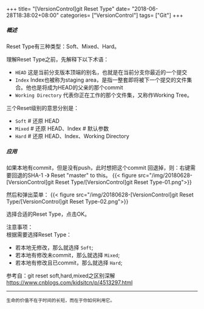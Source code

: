 +++
title= "[VersionControl]git Reset Type"
date= "2018-06-28T18:38:02+08:00"
categories= ["VersionControl"]
tags= ["Git"]
+++

##### 概述

Reset Type有三种类型：Soft、Mixed、Hard。

理解Reset Type之前，先解释下以下术语：

+ `HEAD` 这是当前分支版本顶端的别名，也就是在当前分支你最近的一个提交
+ `Index` Index也被称为staging area，是指一整套即将被下一个提交的文件集合。他也是将成为HEAD的父亲的那个commit
+ `Working Directory` 代表你正在工作的那个文件集，又称作Working Tree。

三个Reset级别的意思分别是：

+ `Soft` # 还原 HEAD
+ `Mixed` # 还原 HEAD、Index # 默认参数
+ `Hard` # 还原 HEAD、Index、Working Directory

##### 应用

如果本地有commit，但是没有push，此时想把这个commit 回退掉，则：右键需要回退的SHA-1 -》 Reset "master" to this。
{{< figure src="/img/20180628-[VersionControl]git Reset Type/[VersionControl]git Reset Type-01.png">}}

然后和弹出菜单：
{{< figure src="/img/20180628-[VersionControl]git Reset Type/[VersionControl]git Reset Type-02.png">}}

选择合适的Reset Type，点击OK。

注意事项：  
根据需要选择Reset Type：

+ 若本地无修改，那么就选择 `Soft`;
+ 若本地有修改未commit，那么就选择 `Mixed`;
+ 若本地有修改且已commit，那么就选择 `Hard`;

参考自：git reset soft,hard,mixed之区别深解  
https://www.cnblogs.com/kidsitcn/p/4513297.html

***
`生命的价值不在于时间的长短，而在于你如何利用它。`
